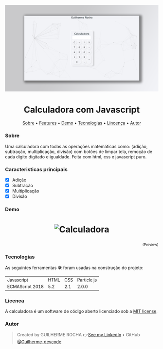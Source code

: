 <p align="center">
    <img alt="Readme" title="Readme GIF" src="./public/img/banner.png" />
</p>

<h1 align="center"> Calculadora com Javascript</h1>

<p align="center">
    <a href="#sobre">Sobre</a> • 
    <a href="#features">Features</a> • 
    <a href="#demo">Demo</a> •  
    <a href="#tecnologias">Tecnologias</a> • 
    <a href="#licenca">Lincença</a> • 
    <a href="#autor">Autor</a> 
</p>

### Sobre

Uma calculadora com todas as operações matemáticas como: (adição, subtração, multiplicação, divisão) com botões de limpar tela, remoção de cada digito digitado e igualdade. Feita com html, css e javascript puro. 

### Caracteristicas principais

- [x] Adição
- [x] Subtração
- [x] Multiplicação
- [x] Divisão

### Demo
<h1 align="center">
    <img alt="Calculadora" title="Calculadora" src="./public/img/demo.gif" />
</h1>

<p align="right">
<sub>(Preview)</sub>
</p>

### Tecnologias

As seguintes ferramentas 🛠 foram usadas na construção do projeto:

<table>
    <tr>
        <td><a href="https://www.javascript.com/">Javascript</a></td>
        <td><a href="https://html.com/">HTML</a></td>
        <td><a href="https://www.w3schools.com/css/">CSS</a></td>
        <td><a href="https://vincentgarreau.com/particles.js/">Particle js</a></td>
    </tr>
    <tr>
        <td>ECMAScript 2018</td>
        <td>5.2</td>
        <td>2.1</td>
        <td>2.0.0</td>
    </tr>
</table>

### Licenca

A calculadora é um software de código aberto licenciado sob a [MIT license](http://opensource.org/licenses/MIT).

### Autor

> Created by GUILHERME ROCHA 👉[See my LinkedIn](https://www.linkedin.com/in/guilherme-rocha-7b3a69220/) • GitHub [@Guilherme-devcode](https://github.com/Guilherme-devcode)

